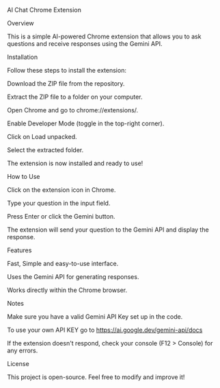 AI Chat Chrome Extension

Overview

This is a simple AI-powered Chrome extension that allows you to ask questions and receive responses using the Gemini API.

Installation

Follow these steps to install the extension:

Download the ZIP file from the repository.

Extract the ZIP file to a folder on your computer.

Open Chrome and go to chrome://extensions/.

Enable Developer Mode (toggle in the top-right corner).

Click on Load unpacked.

Select the extracted folder.

The extension is now installed and ready to use!

How to Use

Click on the extension icon in Chrome.

Type your question in the input field.

Press Enter or click the Gemini button.

The extension will send your question to the Gemini API and display the response.

Features

Fast, Simple and easy-to-use interface.

Uses the Gemini API for generating responses.

Works directly within the Chrome browser.

Notes

Make sure you have a valid Gemini API Key set up in the code.

To use your own API KEY go to https://ai.google.dev/gemini-api/docs

If the extension doesn't respond, check your console (F12 > Console) for any errors.

License

This project is open-source. Feel free to modify and improve it!
